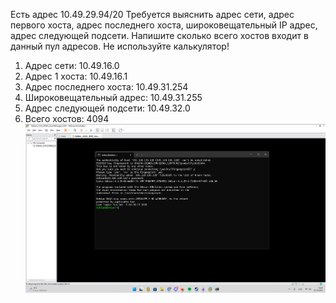 Есть адрес 10.49.29.94/20 Требуется выяснить адрес сети, адрес первого хоста, адрес последнего хоста, широковещательный IP адрес, адрес следующей подсети. Напишите сколько всего хостов входит в данный пул адресов. Не используйте калькулятор!
1) Адрес сети: 10.49.16.0
2) Адрес 1 хоста: 10.49.16.1
3) Адрес последнего хоста: 10.49.31.254
4) Широковещательный адрес: 10.49.31.255
5) Адрес следующей подсети: 10.49.32.0
6) Всего хостов: 4094
 ![Image](<https://github.com/Ro1FZ/Test-work-Sedinkin/blob/main/Pasted%20image%2020251005144337.png?raw=true>)
